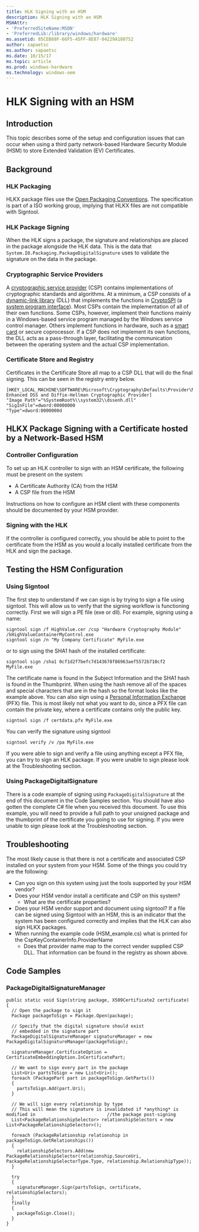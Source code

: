 ```yaml
---
title: HLK Signing with an HSM
description: HLK Signing with an HSM
MSHAttr:
- 'PreferredSiteName:MSDN'
- 'PreferredLib:/library/windows/hardware'
ms.assetid: 85CEB88F-66F5-45FF-8E87-04229A180752
author: sapaetsc
ms.author: sapaetsc
ms.date: 10/15/17
ms.topic: article
ms.prod: windows-hardware
ms.technology: windows-oem
---
```


# HLK Signing with an HSM


## <span id="Introduction"></span><span id="introduction"></span><span id="INTRODUCTION"></span>Introduction


This topic describes some of the setup and configuration issues that can occur when using a third party network-based Hardware Security Module (HSM) to store Extended Validation (EV) Certificates.

## <span id="Background"></span><span id="background"></span><span id="BACKGROUND"></span>Background


### <span id="HLK_Packaging"></span><span id="hlk_packaging"></span><span id="HLK_PACKAGING"></span>HLK Packaging

HLKX package files use the [Open Packaging Conventions](https://en.wikipedia.org/wiki/Open_Packaging_Conventions). The specification is part of a ISO working group, implying that HLKX files are not compatible with Signtool.

### <span id="HLK_Package_Signing"></span><span id="hlk_package_signing"></span><span id="HLK_PACKAGE_SIGNING"></span>HLK Package Signing

When the HLK signs a package, the signature and relationships are placed in the package alongside the HLK data. This is the data that `System.IO.Packaging.PackageDigitalSignature` uses to validate the signature on the data in the package.

### <span id="Cryptographic_Service_Providers"></span><span id="cryptographic_service_providers"></span><span id="CRYPTOGRAPHIC_SERVICE_PROVIDERS"></span>Cryptographic Service Providers

A [cryptographic service provider](https://msdn.microsoft.com/en-us/library/windows/desktop/ms721572.aspx#-security-cryptographic-service-provider-gly) (CSP) contains implementations of cryptographic standards and algorithms. At a minimum, a CSP consists of a [dynamic-link library](https://msdn.microsoft.com/en-us/library/windows/desktop/ms721573.aspx#-security-dynamic-link-library-gly) (DLL) that implements the functions in [CryptoSPI](https://msdn.microsoft.com/en-us/library/windows/desktop/ms721572.aspx#-security-cryptospi-gly) (a [system program interface](https://msdn.microsoft.com/en-us/library/windows/desktop/ms721625.aspx#-security-system-program-interface-gly)). Most CSPs contain the implementation of all of their own functions. Some CSPs, however, implement their functions mainly in a Windows-based service program managed by the Windows service control manager. Others implement functions in hardware, such as a [smart card](https://msdn.microsoft.com/en-us/library/windows/desktop/ms721625.aspx#-security-smart-card-gly) or secure coprocessor. If a CSP does not implement its own functions, the DLL acts as a pass-through layer, facilitating the communication between the operating system and the actual CSP implementation.

### <span id="Certificate_Store_and_Registry"></span><span id="certificate_store_and_registry"></span><span id="CERTIFICATE_STORE_AND_REGISTRY"></span>Certificate Store and Registry

Certificates in the Certificate Store all map to a CSP DLL that will do the final signing. This can be seen in the registry entry below.

``` syntax
[HKEY_LOCAL_MACHINE\SOFTWARE\Microsoft\Cryptography\Defaults\Provider\Microsoft Enhanced DSS and Diffie-Hellman Cryptographic Provider]
"Image Path"="%SystemRoot%\\system32\\dssenh.dll"
"SigInFile"=dword:00000000
"Type"=dword:0000000d
```

## <span id="HLKX_Package_Signing_with_a_Certificate_hosted_by_a_Network-Based_HSM"></span><span id="hlkx_package_signing_with_a_certificate_hosted_by_a_network-based_hsm"></span><span id="HLKX_PACKAGE_SIGNING_WITH_A_CERTIFICATE_HOSTED_BY_A_NETWORK-BASED_HSM"></span>HLKX Package Signing with a Certificate hosted by a Network-Based HSM


### <span id="Controller_Configuration"></span><span id="controller_configuration"></span><span id="CONTROLLER_CONFIGURATION"></span>Controller Configuration

To set up an HLK controller to sign with an HSM certificate, the following must be present on the system:

-   A Certificate Authority (CA) from the HSM
-   A CSP file from the HSM

Instructions on how to configure an HSM client with these components should be documented by your HSM provider.

### <span id="Signing_with_the_HLK"></span><span id="signing_with_the_hlk"></span><span id="SIGNING_WITH_THE_HLK"></span>Signing with the HLK

If the controller is configured correctly, you should be able to point to the certificate from the HSM as you would a locally installed certificate from the HLK and sign the package.

## <span id="Testing_the_HSM_Configuration"></span><span id="testing_the_hsm_configuration"></span><span id="TESTING_THE_HSM_CONFIGURATION"></span>Testing the HSM Configuration


### <span id="Using_Signtool"></span><span id="using_signtool"></span><span id="USING_SIGNTOOL"></span>Using Signtool

The first step to understand if we can sign is by trying to sign a file using signtool. This will allow us to verify that the signing workflow is functioning correctly. First we will sign a PE file (exe or dll). For example, signing using a name:

``` syntax
signtool sign /f HighValue.cer /csp "Hardware Cryptography Module" /kHighValueContainerMyControl.exe
signtool sign /n "My Company Certificate" MyFile.exe
```

or to sign using the SHA1 hash of the installed certificate:

``` syntax
signtool sign /sha1 0cf1d2f7befc7d143678f86963aef5572b710cf2 MyFile.exe
```

The certificate name is found in the Subject Information and the SHA1 hash is found in the Thumbprint. When using the hash remove all of the spaces and special characters that are in the hash so the format looks like the example above. You can also sign using a [Personal Information Exchange](https://msdn.microsoft.com/en-us/library/windows/hardware/ff549703.aspx) (PFX) file. This is most likely not what you want to do, since a PFX file can contain the private key, where a certificate contains only the public key.

``` syntax
signtool sign /f certdata.pfx MyFile.exe
```

You can verify the signature using signtool

``` syntax
signtool verify /v /pa MyFile.exe
```

If you were able to sign and verify a file using anything except a PFX file, you can try to sign an HLK package. If you were unable to sign please look at the Troubleshooting section.

### <span id="Using_PackageDigitalSignature"></span><span id="using_packagedigitalsignature"></span><span id="USING_PACKAGEDIGITALSIGNATURE"></span>Using PackageDigitalSignature

There is a code example of signing using `PackageDigitalSignature` at the end of this document in the Code Samples section. You should have also gotten the complete C# file when you received this document. To use this example, you will need to provide a full path to your unsigned package and the thumbprint of the certificate you going to use for signing. If you were unable to sign please look at the Troubleshooting section.

## <span id="Troubleshooting"></span><span id="troubleshooting"></span><span id="TROUBLESHOOTING"></span>Troubleshooting


The most likely cause is that there is not a certificate and associated CSP installed on your system from your HSM. Some of the things you could try are the following:

-   Can you sign on this system using just the tools supported by your HSM vendor?
-   Does your HSM vendor install a certificate and CSP on this system?
    -   What are the certificate properties?
-   Does your HSM vendor support and document using signtool? If a file can be signed using Signtool with an HSM, this is an indicator that the system has been configured correctly and implies that the HLK can also sign HLKX packages.
-   When running the example code (HSM\_example.cs) what is printed for the CspKeyContainerInfo.ProviderName
    -   Does that provider name map to the correct vender supplied CSP DLL. That information can be found in the registry as shown above.

## <span id="Code_Samples"></span><span id="code_samples"></span><span id="CODE_SAMPLES"></span>Code Samples


### <span id="PackageDigitalSignatureManager"></span><span id="packagedigitalsignaturemanager"></span><span id="PACKAGEDIGITALSIGNATUREMANAGER"></span>PackageDigitalSignatureManager

```CSharp
public static void Sign(string package, X509Certificate2 certificate)
{
  // Open the package to sign it
  Package packageToSign = Package.Open(package);

  // Specify that the digital signature should exist 
  // embedded in the signature part
  PackageDigitalSignatureManager signatureManager = new PackageDigitalSignatureManager(packageToSign);

  signatureManager.CertificateOption = CertificateEmbeddingOption.InCertificatePart;

  // We want to sign every part in the package
  List<Uri> partsToSign = new List<Uri>();
  foreach (PackagePart part in packageToSign.GetParts())
  {
    partsToSign.Add(part.Uri);
  }

  // We will sign every relationship by type
  // This will mean the signature is invalidated if *anything* is modified in                           //the package post-signing
  List<PackageRelationshipSelector> relationshipSelectors = new List<PackageRelationshipSelector>();

  foreach (PackageRelationship relationship in packageToSign.GetRelationships())
  {
    relationshipSelectors.Add(new PackageRelationshipSelector(relationship.SourceUri, PackageRelationshipSelectorType.Type, relationship.RelationshipType));
  }

  try
  {
    signatureManager.Sign(partsToSign, certificate, relationshipSelectors);
  }
  finally
  {
    packageToSign.Close();
  }
}
                
```

 

 






